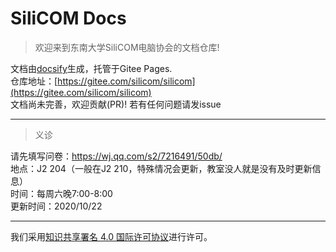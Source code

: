 # SiliCOM Docs

> 欢迎来到东南大学SiliCOM电脑协会的文档仓库!  

文档由[docsify](https://docsify.js.org/)生成，托管于Gitee Pages.  
仓库地址：[https://gitee.com/silicom/silicom](https://gitee.com/silicom/silicom)  
文档尚未完善，欢迎贡献(PR)! 若有任何问题请发issue  
***
> 义诊  

请先填写问卷：https://wj.qq.com/s2/7216491/50db/  
地点：J2 204（一般在J2 210，特殊情况会更新，教室没人就是没有及时更新信息）  
时间：每周六晚7:00-8:00  
更新时间：2020/10/22
***
<a rel="license" href="http://creativecommons.org/licenses/by/4.0/"></a>我们采用<a rel="license" href="http://creativecommons.org/licenses/by/4.0/deed.zh">知识共享署名 4.0 国际许可协议</a>进行许可。  
